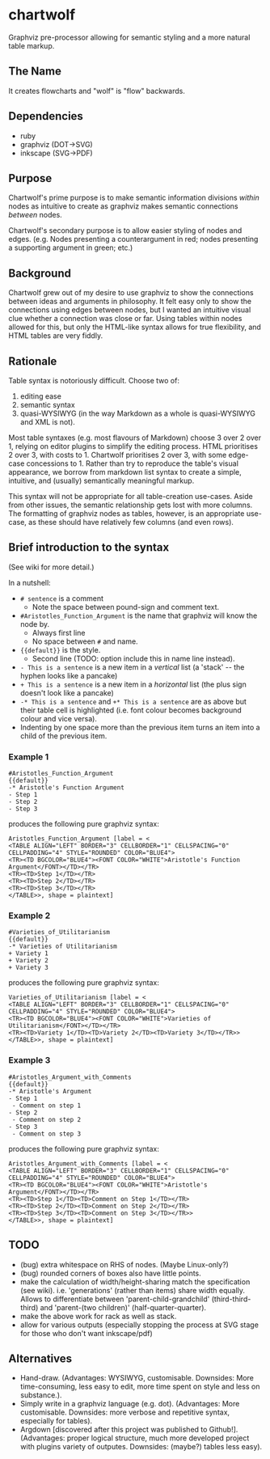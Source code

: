 # chartwolf
Graphviz pre-processor allowing for semantic styling and a more natural table markup.

## The Name

It creates flowcharts and "wolf" is "flow" backwards.

## Dependencies

- ruby
- graphviz (DOT->SVG)
- inkscape (SVG->PDF)

## Purpose

Chartwolf's prime purpose is to make semantic information divisions *within* nodes as intuitive to create as graphviz makes semantic connections *between* nodes.

Chartwolf's secondary purpose is to allow easier styling of nodes and edges. (e.g. Nodes presenting a counterargument in red; nodes presenting a supporting argument in green; etc.)

## Background

Chartwolf grew out of my desire to use graphviz to show the connections between ideas and arguments in philosophy. It felt easy only to show the connections using edges between nodes, but I wanted an intuitive visual clue whether a connection was close or far. Using tables within nodes allowed for this, but only the HTML-like syntax allows for true flexibility, and HTML tables are very fiddly.

## Rationale

Table syntax is notoriously difficult. Choose two of:
1. editing ease
2. semantic syntax
3. quasi-WYSIWYG (in the way Markdown as a whole is quasi-WYSIWYG and XML is not).

Most table syntaxes (e.g. most flavours of Markdown) choose 3 over 2 over 1, relying on editor plugins to simplify the editing process. HTML prioritises 2 over 3, with costs to 1. Chartwolf prioritises 2 over 3, with some edge-case concessions to 1. Rather than try to reproduce the table's visual appearance, we borrow from markdown list syntax to create a simple, intuitive, and (usually) semantically meaningful markup. 

This syntax will not be appropriate for all table-creation use-cases. Aside from other issues, the semantic relationship gets lost with more columns. The formatting of graphviz nodes as tables, however, is an appropriate use-case, as these should have relatively few columns (and even rows).

## Brief introduction to the syntax

(See wiki for more detail.)

In a nutshell:

- `# sentence` is a comment
  - Note the space between pound-sign and comment text.
- `#Aristotles_Function_Argument` is the name that graphviz will know the node by.
  - Always first line
  - No space between `#` and name.
- `{{default}}` is the style.
  - Second line (TODO: option include this in name line instead).
- `- This is a sentence` is a new item in a *vertical* list (a 'stack' -- the hyphen looks like a pancake)
- `+ This is a sentence` is a new item in a *horizontal* list (the plus sign doesn't look like a pancake)
- `-* This is a sentence` and `+* This is a sentence` are as above but their table cell is highlighted (i.e. font colour becomes background colour and vice versa).
- Indenting by one space more than the previous item turns an item into a child of the previous item.

### Example 1

```
#Aristotles_Function_Argument
{{default}}
-* Aristotle's Function Argument
- Step 1
- Step 2
- Step 3
```
produces the following pure graphviz syntax:
```
Aristotles_Function_Argument [label = <
<TABLE ALIGN="LEFT" BORDER="3" CELLBORDER="1" CELLSPACING="0" CELLPADDING="4" STYLE="ROUNDED" COLOR="BLUE4">
<TR><TD BGCOLOR="BLUE4"><FONT COLOR="WHITE">Aristotle's Function Argument</FONT></TD></TR>
<TR><TD>Step 1</TD></TR>
<TR><TD>Step 2</TD></TR>
<TR><TD>Step 3</TD></TR>
</TABLE>>, shape = plaintext]
```

### Example 2

```
#Varieties_of_Utilitarianism
{{default}}
-* Varieties of Utilitarianism
+ Variety 1
+ Variety 2
+ Variety 3
```
produces the following pure graphviz syntax:
```
Varieties_of_Utilitarianism [label = <
<TABLE ALIGN="LEFT" BORDER="3" CELLBORDER="1" CELLSPACING="0" CELLPADDING="4" STYLE="ROUNDED" COLOR="BLUE4">
<TR><TD BGCOLOR="BLUE4"><FONT COLOR="WHITE">Varieties of Utilitarianism</FONT></TD></TR>
<TR><TD>Variety 1</TD><TD>Variety 2</TD><TD>Variety 3</TD></TR>>
</TABLE>>, shape = plaintext]
```

### Example 3

```
#Aristotles_Argument_with_Comments 
{{default}}
-* Aristotle's Argument
- Step 1
 - Comment on step 1
- Step 2
 - Comment on step 2
- Step 3
 - Comment on step 3
```
produces the following pure graphviz syntax:
```
Aristotles_Argument_with_Comments [label = <
<TABLE ALIGN="LEFT" BORDER="3" CELLBORDER="1" CELLSPACING="0" CELLPADDING="4" STYLE="ROUNDED" COLOR="BLUE4">
<TR><TD BGCOLOR="BLUE4"><FONT COLOR="WHITE">Aristotle's Argument</FONT></TD></TR>
<TR><TD>Step 1</TD><TD>Comment on Step 1</TD></TR>
<TR><TD>Step 2</TD><TD>Comment on Step 2</TD></TR>
<TR><TD>Step 3</TD><TD>Comment on Step 3</TD></TR>>
</TABLE>>, shape = plaintext]
```

## TODO

- (bug) extra whitespace on RHS of nodes. (Maybe Linux-only?)
- (bug) rounded corners of boxes also have little points.
- make the calculation of width/height-sharing match the specification (see wiki). i.e. 'generations' (rather than items) share width equally. Allows to differentiate between 'parent-child-grandchild' (third-third-third) and 'parent-(two children)' (half-quarter-quarter).
- make the above work for rack as well as stack.
- allow for various outputs (especially stopping the process at SVG stage for those who don't want inkscape/pdf)

## Alternatives

- Hand-draw. (Advantages: WYSIWYG, customisable. Downsides: More time-consuming, less easy to edit, more time spent on style and less on substance.).
- Simply write in a graphviz language (e.g. dot). (Advantages: More customisable. Downsides: more verbose and repetitive syntax, especially for tables).
- Argdown [discovered after this project was published to Github!]. (Advantages: proper logical structure, much more developed project with plugins variety of outputes. Downsides: (maybe?) tables less easy).
